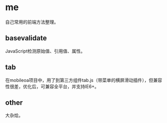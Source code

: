 # me

自己常用的前端方法整理。

## basevalidate

JavaScript检测原始值、引用值、属性。

## tab

在mobileoa项目中，用了到第三方组件tab.js（带菜单的横屏滑动插件），但兼容性很差，优化后，可兼容全平台，并支持IE6+。

## other

大杂烩。